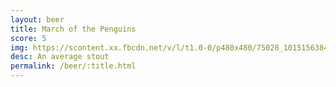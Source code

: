 ```yaml
---
layout: beer
title: March of the Penguins
score: 5
img: https://scontent.xx.fbcdn.net/v/l/t1.0-0/p480x480/75028_10151563841203745_1533936884_n.jpg?oh=4c4a3918d57e5b9fd86479a3ddf3ee8a&oe=5915B0A9
desc: An average stout
permalink: /beer/:title.html
---
```

